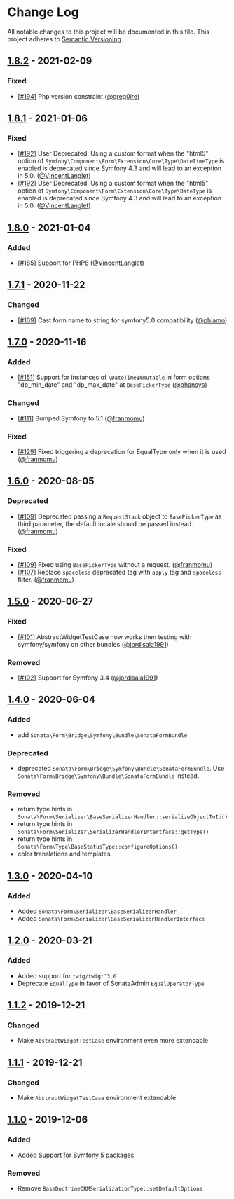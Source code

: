 # Change Log
All notable changes to this project will be documented in this file.
This project adheres to [Semantic Versioning](http://semver.org/).

## [1.8.2](https://github.com/sonata-project/form-extensions/compare/1.8.1...1.8.2) - 2021-02-09
### Fixed
- [[#194](https://github.com/sonata-project/form-extensions/pull/194)] Php version constraint ([@greg0ire](https://github.com/greg0ire))

## [1.8.1](https://github.com/sonata-project/form-extensions/compare/1.8.0...1.8.1) - 2021-01-06
### Fixed
- [[#192](https://github.com/sonata-project/form-extensions/pull/192)] User Deprecated: Using a custom format when the "html5" option of `Symfony\Component\Form\Extension\Core\Type\DateTimeType` is enabled is deprecated since Symfony 4.3 and will lead to an exception in 5.0. ([@VincentLanglet](https://github.com/VincentLanglet))
- [[#192](https://github.com/sonata-project/form-extensions/pull/192)] User Deprecated: Using a custom format when the "html5" option of `Symfony\Component\Form\Extension\Core\Type\DateType` is enabled is deprecated since Symfony 4.3 and will lead to an exception in 5.0. ([@VincentLanglet](https://github.com/VincentLanglet))

## [1.8.0](https://github.com/sonata-project/form-extensions/compare/1.7.1...1.8.0) - 2021-01-04
### Added
- [[#185](https://github.com/sonata-project/form-extensions/pull/185)] Support for PHP8 ([@VincentLanglet](https://github.com/VincentLanglet))

## [1.7.1](https://github.com/sonata-project/form-extensions/compare/1.7.0...1.7.1) - 2020-11-22
### Changed
- [[#169](https://github.com/sonata-project/form-extensions/pull/169)] Cast form name to string for symfony5.0 compatibility ([@phiamo](https://github.com/phiamo))

## [1.7.0](https://github.com/sonata-project/form-extensions/compare/1.6.0...1.7.0) - 2020-11-16
### Added
- [[#151](https://github.com/sonata-project/form-extensions/pull/151)] Support for
  instances of `\DateTimeImmutable` in form options "dp_min_date" and "dp_max_date"
  at `BasePickerType` ([@phansys](https://github.com/phansys))

### Changed
- [[#111](https://github.com/sonata-project/form-extensions/pull/111)] Bumped Symfony
  to 5.1 ([@franmomu](https://github.com/franmomu))

### Fixed
- [[#129](https://github.com/sonata-project/form-extensions/pull/129)] Fixed triggering
  a deprecation for EqualType only when it is used ([@franmomu](https://github.com/franmomu))

## [1.6.0](https://github.com/sonata-project/form-extensions/compare/1.5.0...1.6.0) - 2020-08-05
### Deprecated
- [[#109](https://github.com/sonata-project/form-extensions/pull/109)]
  Deprecated passing a `RequestStack` object to `BasePickerType` as third
parameter, the default locale should be passed instead.
([@franmomu](https://github.com/franmomu))

### Fixed
- [[#109](https://github.com/sonata-project/form-extensions/pull/109)] Fixed
  using `BasePickerType` without a request.
([@franmomu](https://github.com/franmomu))
- [[#107](https://github.com/sonata-project/form-extensions/pull/107)] Replace
  `spaceless` deprecated tag with `apply` tag and `spaceless` filter.
([@franmomu](https://github.com/franmomu))

## [1.5.0](https://github.com/sonata-project/form-extensions/compare/1.4.0...1.5.0) - 2020-06-27
### Fixed
- [[#101](https://github.com/sonata-project/form-extensions/pull/101)]
  AbstractWidgetTestCase now works then testing with symfony/symfony on other
bundles ([@jordisala1991](https://github.com/jordisala1991))

### Removed
- [[#102](https://github.com/sonata-project/form-extensions/pull/102)] Support
  for Symfony 3.4 ([@jordisala1991](https://github.com/jordisala1991))

## [1.4.0](https://github.com/sonata-project/form-extensions/compare/1.3.0...1.4.0) - 2020-06-04
### Added
- add `Sonata\Form\Bridge\Symfony\Bundle\SonataFormBundle`

### Deprecated
- deprecated `Sonata\Form\Bridge\Symfony\Bundle\SonataFormBundle`. Use
  `Sonata\Form\Bridge\Symfony\Bundle\SonataFormBundle` instead.

### Removed
- return type hints in `Sonata\Form\Serializer\BaseSerializerHandler::serializeObjectToId()`
- return type hints in `Sonata\Form\Serializer\SerializerHandlerIntertface::getType()`
- return type hints in `Sonata\Form\Type\BaseStatusType::configureOptions()`
- color translations and templates

## [1.3.0](https://github.com/sonata-project/form-extensions/compare/1.2.0...1.3.0) - 2020-04-10
### Added
- Added `Sonata\Form\Serializer\BaseSerializerHandler`
- Added `Sonata\Form\Serializer\BaseSerializerHandlerInterface`

## [1.2.0](https://github.com/sonata-project/form-extensions/compare/1.1.2...1.2.0) - 2020-03-21
### Added
- Added support for `twig/twig:^3.0`
- Deprecate `EqualType` in favor of SonataAdmin `EqualOperatorType`

## [1.1.2](https://github.com/sonata-project/form-extensions/compare/1.1.1...1.1.2) - 2019-12-21
### Changed
- Make `AbstractWidgetTestCase` environment even more extendable

## [1.1.1](https://github.com/sonata-project/form-extensions/compare/1.1.0...1.1.1) - 2019-12-21
### Changed
- Make `AbstractWidgetTestCase` environment extendable

## [1.1.0](https://github.com/sonata-project/form-extensions/compare/1.0.0...1.1.0) - 2019-12-06
### Added
- Added Support for Symfony 5 packages

### Removed
- Remove `BaseDoctrineORMSerializationType::setDefaultOptions`
